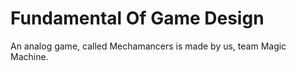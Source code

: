 # Fundamental Of Game Design

An analog game, called Mechamancers is made by us, team Magic Machine. 
